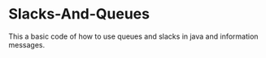 # Slacks-And-Queues
This a basic code of how to use queues and slacks in java and information messages.

